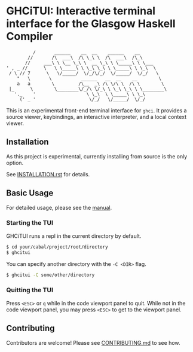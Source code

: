 # GHCiTUI: Interactive terminal interface for the Glasgow Haskell Compiler

```
          /       ______    __  __    ______    __
        //       /\  ___\  /\ \_\ \  /\  ___\  /\_\
       //     ___\ \ \__ \_\ \  __ \_\ \ \_____\ \ \___
' , _ //      \   \ \_____\ \ \_\ \_\ \ \_____\ \ \_\  \
 / \ // 7      \   \/_____/  \/_/\/_/  \/_____/  \/_/   \
    "   \       \           ______   __  __    __        \
    a   a        \         /\__  _\ /\ \/\ \  /\ \        \
 |_      \        \________\/_/\ \/_\ \ \_\ \_\ \ \________\
   '._    '                   \ \_\  \ \_____\ \ \_\
     (' _ '                    \/_/   \/_____/  \/_/
```

This is an experimental front-end terminal interface for 
`ghci`. It provides a source viewer, keybindings, an interactive
interpreter, and a local context viewer.

## Installation

As this project is experimental, currently installing from
source is the only option.

See [INSTALLATION.rst](./INSTALL.rst) for details.

## Basic Usage

For detailed usage, please see the [manual](./MANUAL.rst).

### Starting the TUI

GHCiTUI runs a repl in the current directory by default.

```bash
$ cd your/cabal/project/root/directory
$ ghcitui
```

You can specify another directory with the `-C <DIR>` flag.

```bash
$ ghcitui -C some/other/directory
```

### Quitting the TUI

Press `<ESC>` or `q` while in the code viewport panel to quit. While not in the
code viewport panel, you may press `<ESC>` to get to the viewport panel.

## Contributing

Contributors are welcome! Please see [CONTRIBUTING.md](./CONTRIBUTING.md)
to see how.
